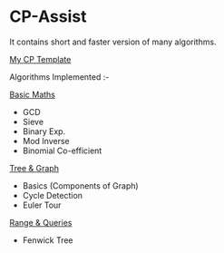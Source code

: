 # CP-Assist
It contains short and faster version of many algorithms.

[My CP Template](https://github.com/smit-mist/CP-Assist/blob/main/template.cpp)

Algorithms Implemented :-

[Basic Maths](https://github.com/smit-mist/CP-Assist/blob/main/Math/basic_math.cpp)
- GCD
- Sieve
- Binary Exp.
- Mod Inverse
- Binomial Co-efficient

[Tree & Graph](https://github.com/smit-mist/CP-Assist/tree/main/Tree%20%26%20Graph)
- Basics (Components of Graph)
- Cycle Detection
- Euler Tour

[Range & Queries](https://github.com/smit-mist/CP-Assist/tree/main/Range%20%26%20Queries)
- Fenwick Tree
